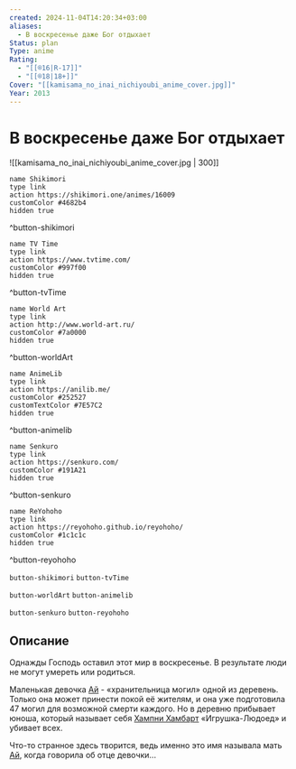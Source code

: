 ```yaml
---
created: 2024-11-04T14:20:34+03:00
aliases:
  - В воскресенье даже Бог отдыхает
Status: plan
Type: anime
Rating:
  - "[[®️16|R-17]]"
  - "[[®️18|18+]]"
Cover: "[[kamisama_no_inai_nichiyoubi_anime_cover.jpg]]"
Year: 2013
---
```


# В воскресенье даже Бог отдыхает

![[kamisama_no_inai_nichiyoubi_anime_cover.jpg | 300]]

```button
name Shikimori
type link
action https://shikimori.one/animes/16009
customColor #4682b4
hidden true
```
^button-shikimori

```button
name TV Time
type link
action https://www.tvtime.com/
customColor #997f00
hidden true
```
^button-tvTime

```button
name World Art
type link
action http://www.world-art.ru/
customColor #7a0000
hidden true
```
^button-worldArt

```button
name AnimeLib
type link
action https://anilib.me/
customColor #252527
customTextColor #7E57C2
hidden true
```
^button-animelib

```button
name Senkuro
type link
action https://senkuro.com/
customColor #191A21
hidden true
```
^button-senkuro

```button
name ReYohoho
type link
action https://reyohoho.github.io/reyohoho/
customColor #1c1c1c
hidden true
```
^button-reyohoho

`button-shikimori` `button-tvTime`

`button-worldArt` `button-animelib`

`button-senkuro` `button-reyohoho`

## Описание

Однажды Господь оставил этот мир в воскресенье. В результате люди не могут умереть или родиться.

Маленькая девочка [Ай](https://shikimori.one/characters/49847-ai) - «хранительница могил» одной из деревень. Только она может принести покой её жителям, и она уже подготовила 47 могил для возможной смерти каждого. Но в деревню прибывает юноша, который называет себя [Хампни Хамбарт](https://shikimori.one/characters/63971-hampnie-hambart) «Игрушка-Людоед» и убивает всех.

Что-то странное здесь творится, ведь именно это имя называла мать [Ай](https://shikimori.one/characters/49847-ai), когда говорила об отце девочки...
